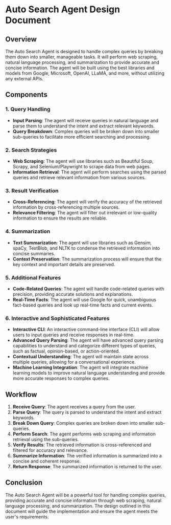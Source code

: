 # Auto Search Agent Design Document

## Overview
The Auto Search Agent is designed to handle complex queries by breaking them down into smaller, manageable tasks. It will perform web scraping, natural language processing, and summarization to provide accurate and concise information. The agent will be built using the best libraries and models from Google, Microsoft, OpenAI, LLaMA, and more, without utilizing any external APIs.

## Components

### 1. Query Handling
- **Input Parsing**: The agent will receive queries in natural language and parse them to understand the intent and extract relevant keywords.
- **Query Breakdown**: Complex queries will be broken down into smaller sub-queries to facilitate more efficient searching and processing.

### 2. Search Strategies
- **Web Scraping**: The agent will use libraries such as Beautiful Soup, Scrapy, and Selenium/Playwright to scrape data from web pages.
- **Information Retrieval**: The agent will perform searches using the parsed queries and retrieve relevant information from various sources.

### 3. Result Verification
- **Cross-Referencing**: The agent will verify the accuracy of the retrieved information by cross-referencing multiple sources.
- **Relevance Filtering**: The agent will filter out irrelevant or low-quality information to ensure the results are reliable.

### 4. Summarization
- **Text Summarization**: The agent will use libraries such as Gensim, spaCy, TextBlob, and NLTK to condense the retrieved information into concise summaries.
- **Context Preservation**: The summarization process will ensure that the key context and important details are preserved.

### 5. Additional Features
- **Code-Related Queries**: The agent will handle code-related queries with precision, providing accurate solutions and explanations.
- **Real-Time Facts**: The agent will use Google for quick, unambiguous fact-based queries and look up real-time facts and current events.

### 6. Interactive and Sophisticated Features
- **Interactive CLI**: An interactive command-line interface (CLI) will allow users to input queries and receive responses in real-time.
- **Advanced Query Parsing**: The agent will have advanced query parsing capabilities to understand and categorize different types of queries, such as factual, opinion-based, or action-oriented.
- **Contextual Understanding**: The agent will maintain state across multiple queries, allowing for a conversational experience.
- **Machine Learning Integration**: The agent will integrate machine learning models to improve natural language understanding and provide more accurate responses to complex queries.

## Workflow

1. **Receive Query**: The agent receives a query from the user.
2. **Parse Query**: The query is parsed to understand the intent and extract keywords.
3. **Break Down Query**: Complex queries are broken down into smaller sub-queries.
4. **Perform Search**: The agent performs web scraping and information retrieval using the sub-queries.
5. **Verify Results**: The retrieved information is cross-referenced and filtered for accuracy and relevance.
6. **Summarize Information**: The verified information is summarized into a concise and coherent response.
7. **Return Response**: The summarized information is returned to the user.

## Conclusion
The Auto Search Agent will be a powerful tool for handling complex queries, providing accurate and concise information through web scraping, natural language processing, and summarization. The design outlined in this document will guide the implementation and ensure the agent meets the user's requirements.
